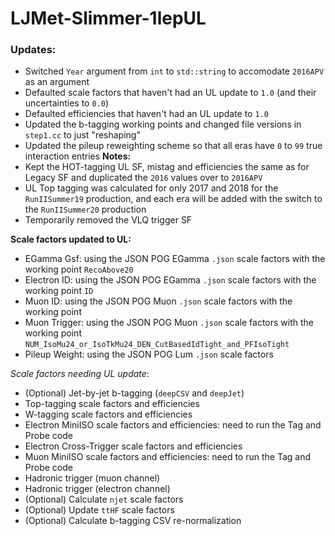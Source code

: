 # LJMet-Slimmer-1lepUL
### Updates:
* Switched `Year` argument from `int` to `std::string` to accomodate `2016APV` as an argument
* Defaulted scale factors that haven't had an UL update to `1.0` (and their uncertainties to `0.0`) 
* Defaulted efficiencies that haven't had an UL update to `1.0`
* Updated the b-tagging working points and changed file versions in `step1.cc` to just "reshaping"
* Updated the pileup reweighting scheme so that all eras have `0` to `99` true interaction entries 
__Notes:__
* Kept the HOT-tagging UL SF, mistag and efficiencies the same as for Legacy SF and duplicated the `2016` values over to `2016APV`
* UL Top tagging was calculated for only 2017 and 2018 for the `RunIISummer19` production, and each era will be added with the switch to the `RunIISummer20` production
* Temporarily removed the VLQ trigger SF

__Scale factors updated to UL:__
* EGamma Gsf: using the JSON POG EGamma `.json` scale factors with the working point `RecoAbove20`
* Electron ID: using the JSON POG EGamma `.json` scale factors with the working point `ID`
* Muon ID: using the JSON POG Muon `.json` scale factors with the working point 
* Muon Trigger: using the JSON POG Muon `.json` scale factors with the working point `NUM_IsoMu24_or_IsoTkMu24_DEN_CutBasedIdTight_and_PFIsoTight`
* Pileup Weight: using the JSON POG Lum `.json` scale factors 

_Scale factors needing UL update_:
* (Optional) Jet-by-jet b-tagging (`deepCSV` and `deepJet`)
* Top-tagging scale factors and efficiencies
* W-tagging scale factors and efficiencies
* Electron MiniISO scale factors and efficiencies: need to run the Tag and Probe code 
* Electron Cross-Trigger scale factors and efficiencies
* Muon MiniISO scale factors and efficiencies: need to run the Tag and Probe code
* Hadronic trigger (muon channel)
* Hadronic trigger (electron channel)
* (Optional) Calculate `njet` scale factors
* (Optional) Update `ttHF` scale factors
* (Optional) Calculate b-tagging CSV re-normalization
